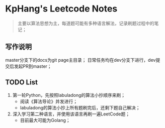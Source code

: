 # KpHang's Leetcode Notes

> 主要以算法思想为主，每道题可能有多种语言解法，记录刷题过程中的笔记；

## 写作说明
master分支下的docs为git page主目录；
日常任务均在dev分支下进行，dev提交后发起PR到master；

## TODO List
1. 第一轮Python，先按照labuladong的算法小抄顺序来刷；
    - 阅读《算法导论》并发进行；
    - labuladong的算法小抄上所有题刷完后，还剩下题自己解决；
2. 深入学习第二种语言，并使用该语言再刷一遍LeetCode题；
    - 目前最大可能为Golang；

